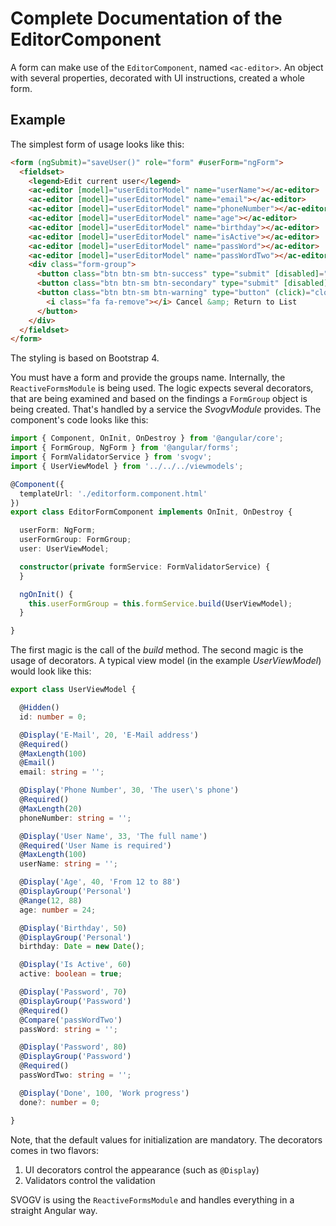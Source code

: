 # Complete Documentation of the EditorComponent

A form can make use of the `EditorComponent`, named `<ac-editor>`. An object with several properties, decorated with UI instructions, created a whole form.

## Example

The simplest form of usage looks like this:

~~~html
<form (ngSubmit)="saveUser()" role="form" #userForm="ngForm">
  <fieldset>
    <legend>Edit current user</legend>
    <ac-editor [model]="userEditorModel" name="userName"></ac-editor>
    <ac-editor [model]="userEditorModel" name="email"></ac-editor>
    <ac-editor [model]="userEditorModel" name="phoneNumber"></ac-editor>
    <ac-editor [model]="userEditorModel" name="age"></ac-editor>
    <ac-editor [model]="userEditorModel" name="birthday"></ac-editor>
    <ac-editor [model]="userEditorModel" name="isActive"></ac-editor>
    <ac-editor [model]="userEditorModel" name="passWord"></ac-editor>
    <ac-editor [model]="userEditorModel" name="passWordTwo"></ac-editor>
    <div class="form-group">
      <button class="btn btn-sm btn-success" type="submit" [disabled]="!userForm.valid"><i class="fa fa-save"></i> Save</button>
      <button class="btn btn-sm btn-secondary" type="submit" [disabled]="!userForm.valid"><i class="fa fa-close"></i> Save &amp; Close</button>
      <button class="btn btn-sm btn-warning" type="button" (click)="closeForm()">
        <i class="fa fa-remove"></i> Cancel &amp; Return to List
      </button>
    </div>
  </fieldset>
</form>
~~~

The styling is based on Bootstrap 4.

You must have a form and provide the groups name. Internally, the `ReactiveFormsModule` is being used. The logic expects several decorators, that are being examined and based on the findings a `FormGroup` object is being created. That's handled by a service the *SvogvModule* provides. The component's code looks like this:

~~~typescript
import { Component, OnInit, OnDestroy } from '@angular/core';
import { FormGroup, NgForm } from '@angular/forms';
import { FormValidatorService } from 'svogv';
import { UserViewModel } from '../../../viewmodels';

@Component({
  templateUrl: './editorform.component.html'
})
export class EditorFormComponent implements OnInit, OnDestroy {

  userForm: NgForm;
  userFormGroup: FormGroup;
  user: UserViewModel;

  constructor(private formService: FormValidatorService) {
  }

  ngOnInit() {
    this.userFormGroup = this.formService.build(UserViewModel);
  }

}

~~~

The first magic is the call of the *build* method. The second magic is the usage of decorators. A typical view model (in the example *UserViewModel*) would look like this:

~~~typescript
export class UserViewModel {

  @Hidden()
  id: number = 0;

  @Display('E-Mail', 20, 'E-Mail address')
  @Required()
  @MaxLength(100)
  @Email()
  email: string = '';

  @Display('Phone Number', 30, 'The user\'s phone')
  @Required()
  @MaxLength(20)
  phoneNumber: string = '';

  @Display('User Name', 33, 'The full name')
  @Required('User Name is required')
  @MaxLength(100)
  userName: string = '';

  @Display('Age', 40, 'From 12 to 88')
  @DisplayGroup('Personal')
  @Range(12, 88)
  age: number = 24;

  @Display('Birthday', 50)
  @DisplayGroup('Personal')
  birthday: Date = new Date();

  @Display('Is Active', 60)
  active: boolean = true;

  @Display('Password', 70)
  @DisplayGroup('Password')
  @Required()
  @Compare('passWordTwo')
  passWord: string = '';

  @Display('Password', 80)
  @DisplayGroup('Password')
  @Required()
  passWordTwo: string = '';

  @Display('Done', 100, 'Work progress')
  done?: number = 0;

}
~~~

Note, that the default values for initialization are mandatory. The decorators comes in two flavors:

1. UI decorators control the appearance (such as `@Display`)
2. Validators control the validation

SVOGV is using the `ReactiveFormsModule` and handles everything in a straight Angular way.
